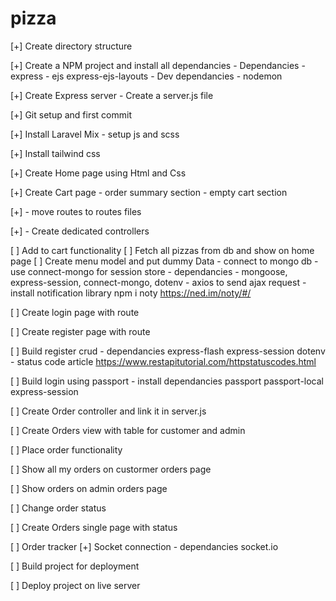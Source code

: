 # pizza
[+] Create directory structure

[+] Create a NPM project and install all dependancies
    - Dependancies
        - express
        - ejs express-ejs-layouts
    - Dev dependancies
        - nodemon

[+] Create Express server - Create a server.js file

[+] Git setup and first commit

[+] Install Laravel Mix
    - setup js and scss

[+] Install tailwind css

[+] Create Home page using Html and Css

[+] Create Cart page
    - order summary section
    - empty cart section

[+] - move routes to routes files

[+] - Create dedicated controllers

[ ] Add to cart functionality
    [ ] Fetch all pizzas from db and show on home page
    [ ] Create menu model and put dummy Data
        - connect to mongo db
        - use connect-mongo for session store
            - dependancies
                - mongoose, express-session, connect-mongo, dotenv
    - axios to send ajax request
    - install notification library npm i noty   https://ned.im/noty/#/

[ ] Create login page with route

[ ] Create register page with route

[ ] Build register crud
    - dependancies express-flash express-session dotenv
    - status code article https://www.restapitutorial.com/httpstatuscodes.html

[ ] Build login using passport
    - install dependancies passport passport-local express-session

[ ] Create Order controller and link it in server.js

[ ] Create Orders view with table for customer and admin

[ ] Place order functionality

[ ] Show all my orders on custormer orders page

[ ] Show orders on admin orders page

[ ] Change order status

[ ] Create Orders single page with status

[ ] Order tracker
    [+] Socket connection
        - dependancies socket.io

[ ] Build project for deployment

[ ] Deploy project on live server
